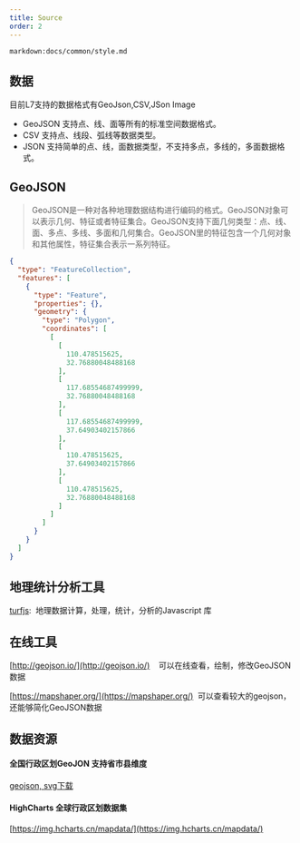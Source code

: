 ```yaml
---
title: Source
order: 2
---
```

`markdown:docs/common/style.md`

## 数据

目前L7支持的数据格式有GeoJson,CSV,JSon Image

- GeoJSON 支持点、线、面等所有的标准空间数据格式。
- CSV 支持点、线段、弧线等数据类型。
- JSON 支持简单的点、线，面数据类型，不支持多点，多线的，多面数据格式。


## GeoJSON

> GeoJSON是一种对各种地理数据结构进行编码的格式。GeoJSON对象可以表示几何、特征或者特征集合。GeoJSON支持下面几何类型：点、线、面、多点、多线、多面和几何集合。GeoJSON里的特征包含一个几何对象和其他属性，特征集合表示一系列特征。



```json
{
  "type": "FeatureCollection",
  "features": [
    {
      "type": "Feature",
      "properties": {},
      "geometry": {
        "type": "Polygon",
        "coordinates": [
          [
            [
              110.478515625,
              32.76880048488168
            ],
            [
              117.68554687499999,
              32.76880048488168
            ],
            [
              117.68554687499999,
              37.64903402157866
            ],
            [
              110.478515625,
              37.64903402157866
            ],
            [
              110.478515625,
              32.76880048488168
            ]
          ]
        ]
      }
    }
  ]
}
```

## 地理统计分析工具
[turfjs](http://turfjs.org/):  地理数据计算，处理，统计，分析的Javascript 库

## 在线工具

[http://geojson.io/](http://geojson.io/)    可以在线查看，绘制，修改GeoJSON数据

[https://mapshaper.org/](https://mapshaper.org/)  可以查看较大的geojson，还能够简化GeoJSON数据

## 数据资源

#### 全国行政区划GeoJON 支持省市县维度 
[geojson, svg下载](http://datav.aliyun.com/tools/atlas/#&lat=33.50475906922609&lng=104.32617187499999&zoom=4)

#### HighCharts 全球行政区划数据集

[https://img.hcharts.cn/mapdata/](https://img.hcharts.cn/mapdata/)
